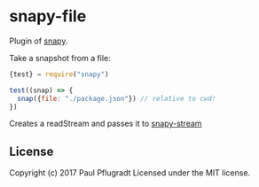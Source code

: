 # snapy-file

Plugin of [snapy](https://github.com/snapyjs/snapy).

Take a snapshot from a file:

```js
{test} = require("snapy")

test((snap) => {
  snap({file: "./package.json"}) // relative to cwd!
})
```

Creates a readStream and passes it to [snapy-stream](https://github.com/snapyjs/snapy-stream)


## License
Copyright (c) 2017 Paul Pflugradt
Licensed under the MIT license.
